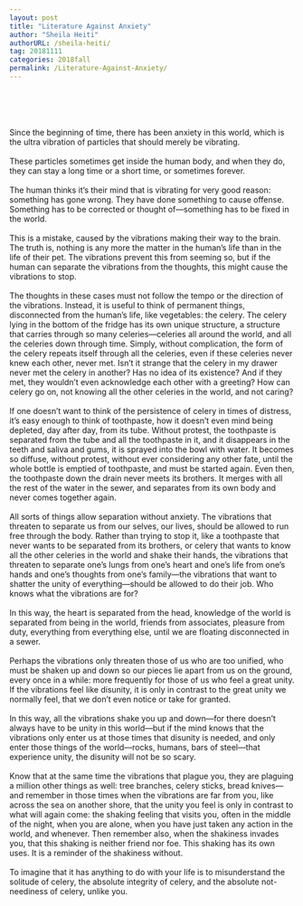 ```yaml
---
layout: post
title: "Literature Against Anxiety"
author: "Sheila Heiti"
authorURL: /sheila-heiti/
tag: 20181111
categories: 2018fall
permalink: /Literature-Against-Anxiety/
---
```


<br><br>
<br><br>
Since the beginning of time, there has been anxiety in this world, which is the ultra vibration of particles that should merely be vibrating.
<br>
<br>
These particles sometimes get inside the human body, and when they do, they can stay a long time or a short time, or sometimes forever.
<br>
<br>
The human thinks it’s their mind that is vibrating for very good reason: something has gone wrong. They have done something to cause offense. Something has to be corrected or thought of—something has to be fixed in the world.
<br>
<br>
This is a mistake, caused by the vibrations making their way to the brain. The truth is, nothing is any more the matter in the human’s life than in the life of their pet. The vibrations prevent this from seeming so, but if the human can separate the vibrations from the thoughts, this might cause the vibrations to stop.
<br>
<br>
The thoughts in these cases must not follow the tempo or the direction of the vibrations. Instead, it is useful to think of permanent things, disconnected from the human’s life, like vegetables: the celery. The celery lying in the bottom of the fridge has its own unique structure, a structure that carries through so many celeries—celeries all around the world, and all the celeries down through time. Simply, without complication, the form of the celery repeats itself through all the celeries, even if these celeries never knew each other, never met. Isn’t it strange that the celery in my drawer never met the celery in another? Has no idea of its existence? And if they met, they wouldn’t even acknowledge each other with a greeting? How can celery go on, not knowing all the other celeries in the world, and not caring?
<br>
<br>
If one doesn’t want to think of the persistence of celery in times of distress, it’s easy enough to think of toothpaste, how it doesn’t even mind being depleted, day after day, from its tube. Without protest, the toothpaste is separated from the tube and all the toothpaste in it, and it disappears in the teeth and saliva and gums, it is sprayed into the bowl with water. It becomes so diffuse, without protest, without ever considering any other fate, until the whole bottle is emptied of toothpaste, and must be started again. Even then, the toothpaste down the drain never meets its brothers. It merges with all the rest of the water in the sewer, and separates from its own body and never comes together again.
<br>
<br>
All sorts of things allow separation without anxiety. The vibrations that threaten to separate us from our selves, our lives, should be allowed to run free through the body. Rather than trying to stop it, like a toothpaste that never wants to be separated from its brothers, or celery that wants to know all the other celeries in the world and shake their hands, the vibrations that threaten to separate one’s lungs from one’s heart and one’s life from one’s hands and one’s thoughts from one’s family—the vibrations that want to shatter the unity of everything—should be allowed to do their job. Who knows what the vibrations are for?
<br>
<br>
In this way, the heart is separated from the head, knowledge of the world is separated from being in the world, friends from associates, pleasure from duty, everything from everything else, until we are floating disconnected in a sewer.
<br>
<br>
Perhaps the vibrations only threaten those of us who are too unified, who must be shaken up and down so our pieces lie apart from us on the ground, every once in a while: more frequently for those of us who feel a great unity. If the vibrations feel like disunity, it is only in contrast to the great unity we normally feel, that we don’t even notice or take for granted.
<br>
<br>
In this way, all the vibrations shake you up and down—for there doesn’t always have to be unity in this world—but if the mind knows that the vibrations only enter us at those times that disunity is needed, and only enter those things of the world—rocks, humans, bars of steel—that experience unity, the disunity will not be so scary.
<br>
<br>
Know that at the same time the vibrations that plague you, they are plaguing a million other things as well: tree branches, celery sticks, bread knives—and remember in those times when the vibrations are far from you, like across the sea on another shore, that the unity you feel is only in contrast to what will again come: the shaking feeling that visits you, often in the middle of the night, when you are alone, when you have just taken any action in the world, and whenever. Then remember also, when the shakiness invades you, that this shaking is neither friend nor foe. This shaking has its own uses. It is a reminder of the shakiness without.
<br>
<br>
To imagine that it has anything to do with your life is to misunderstand the solitude of celery, the absolute integrity of celery, and the absolute not-neediness of celery, unlike you.
<br><br>
